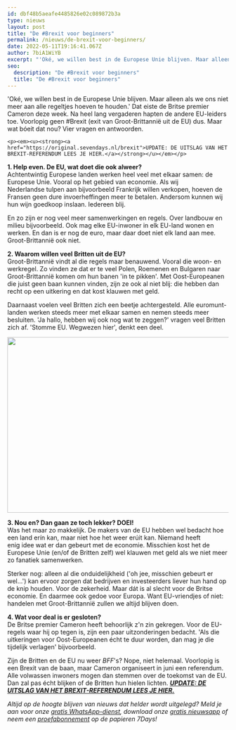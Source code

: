 ```yaml
---
id: dbf48b5aeafe4485826e02c089872b3a
type: nieuws
layout: post
title: "De #Brexit voor beginners"
permalink: /nieuws/de-brexit-voor-beginners/
date: 2022-05-11T19:16:41.067Z
author: 7biA1WiYB
excerpt: "'Oké, we willen best in de Europese Unie blijven. Maar alleen als we ons niet meer aan alle regeltjes hoeven te houden.' Dat eiste de Britse premier Cameron deze week. Na heel lang vergaderen hapten de andere EU-leiders toe. Voorlopig geen #Brexit (exit van Groot-Brittannië uit de EU) dus. Maar wat bóeit dat nou? Vier vragen en antwoorden.   "
seo:
  description: "De #Brexit voor beginners"
  title: "De #Brexit voor beginners"
---
```

'Oké, we willen best in de Europese Unie blijven. Maar alleen als we ons niet meer aan alle regeltjes hoeven te houden.' Dat eiste de Britse premier Cameron deze week. Na heel lang vergaderen hapten de andere EU-leiders toe. Voorlopig geen #Brexit (exit van Groot-Brittannië uit de EU) dus. Maar wat bóeit dat nou? Vier vragen en antwoorden.   

    <p><em><u><strong><a href="https://original.sevendays.nl/brexit">UPDATE: DE UITSLAG VAN HET BREXIT-REFERENDUM LEES JE HIER.</a></strong></u></em></p>
<p><strong>1. Help even. De EU, wat doet die ook alweer?</strong><br>Achtentwintig Europese landen werken heel veel met elkaar samen: de Europese Unie. Vooral op het gebied van economie. Als wij Nederlandse tulpen aan bijvoorbeeld Frankrijk willen verkopen, hoeven de Fransen geen dure invoerheffingen meer te betalen. Andersom kunnen wij hun wijn goedkoop inslaan. Iedereen blij.</p>
<p>En zo zijn er nog veel meer samenwerkingen en regels. Over landbouw en milieu bijvoorbeeld. Ook mag elke EU-inwoner in elk EU-land wonen en werken. En dan is er nog de euro, maar daar doet niet elk land aan mee. Groot-Brittannië ook niet.</p>
<p><strong>2. Waarom willen veel Britten uit de EU?</strong><br>Groot-Brittannië vindt al die regels maar benauwend. Vooral die woon- en werkregel. Zo vinden ze dat er te veel Polen, Roemenen en Bulgaren naar Groot-Brittannië komen om hun banen 'in te pikken'. Met Oost-Europeanen die juist geen baan kunnen vinden, zijn ze ook al niet blij: die hebben dan recht op een uitkering en dat kost klauwen met geld.</p>
<p>Daarnaast voelen veel Britten zich een beetje achtergesteld. Alle euromunt-landen werken steeds meer met elkaar samen en nemen steeds meer besluiten. 'Ja hallo, hebben wij ook nog wat te zeggen?' vragen veel Britten zich af. 'Stomme EU. Wegwezen hier', denkt een deel. </p>
<p><div class="media media-element-container media-default"><div id="file-16236" class="file file-image file-image-jpeg">

        
  
  <div class="content">
    <img title="Foto: AFP" height="400" width="850" class="media-element file-default" src="https://original.sevendays.nl/sites/default/files/EU_0.jpg" alt="">  </div>

  
</div>
</div>
<p><strong>3. Nou en? Dan gaan ze toch lekker? DOEI!</strong><br>Was het maar zo makkelijk. De makers van de EU hebben wel bedacht hoe een land erín kan, maar niet hoe het weer erúit kan. Niemand heeft enig idee wat er dan gebeurt met de economie. Misschien kost het de Europese Unie (en/of de Britten zelf) wel klauwen met geld als we niet meer zo fanatiek samenwerken.</p>
<p>Sterker nog: alleen al die onduidelijkheid ('oh jee, misschien gebeurt er wel...') kan ervoor zorgen dat bedrijven en investeerders liever hun hand op de knip houden. Voor de zekerheid. Maar dát is al slecht voor de Britse economie. En daarmee ook gedoe voor Europa. Want EU-vriendjes of niet: handelen met Groot-Brittannië zullen we altijd blijven doen.</p>
<p><strong>4. Wat voor deal is er gesloten? </strong><br>De Britse premier Cameron heeft behoorlijk z'n zin gekregen. Voor de EU-regels waar hij op tegen is, zijn een paar uitzonderingen bedacht. 'Als die uitkeringen voor Oost-Europeanen écht te duur worden, dan mag je die tijdelijk verlagen' bijvoorbeeld. </p>
<p>Zijn de Britten en de EU nu weer <em>BFF</em>'s? Nope, niet helemaal. Voorlopig is een Brexit van de baan, maar Cameron organiseert in juni een referendum. Alle volwassen inwoners mogen dan stemmen over de toekomst van de EU. Dan zal pas écht blijken of de Britten hun hielen lichten. <a href="https://original.sevendays.nl/brexit"><em><u><strong>UPDATE: DE UITSLAG VAN HET BREXIT-REFERENDUM LEES JE HIER.</strong></u></em></a></p>
<p><em>Altijd op de hoogte blijven van nieuws dat helder wordt uitgelegd? Meld je aan voor onze <a href="https://original.sevendays.nl/whatsapp">gratis WhatsApp-dienst</a>, download onze <a href="https://original.sevendays.nl/app">gratis nieuwsapp</a> of neem een <a href="https://original.sevendays.nl/abonnement">proefabonnement</a> op de papieren 7Days!</em> </p>  
